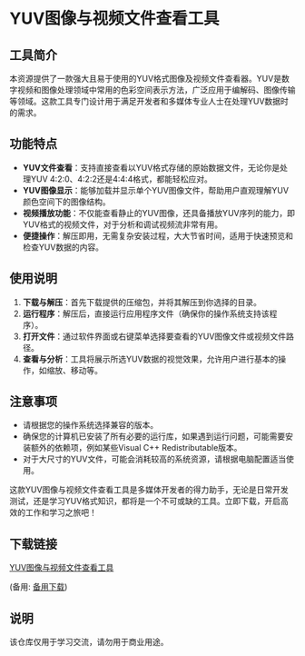 # YUV图像与视频文件查看工具

## 工具简介

本资源提供了一款强大且易于使用的YUV格式图像及视频文件查看器。YUV是数字视频和图像处理领域中常用的色彩空间表示方法，广泛应用于编解码、图像传输等领域。这款工具专门设计用于满足开发者和多媒体专业人士在处理YUV数据时的需求。

## 功能特点

- **YUV文件查看**：支持直接查看以YUV格式存储的原始数据文件，无论你是处理YUV 4:2:0、4:2:2还是4:4:4格式，都能轻松应对。
- **YUV图像显示**：能够加载并显示单个YUV图像文件，帮助用户直观理解YUV颜色空间下的图像结构。
- **视频播放功能**：不仅能查看静止的YUV图像，还具备播放YUV序列的能力，即YUV格式的视频文件，对于分析和调试视频流非常有用。
- **便捷操作**：解压即用，无需复杂安装过程，大大节省时间，适用于快速预览和检查YUV数据的内容。

## 使用说明

1. **下载与解压**：首先下载提供的压缩包，并将其解压到你选择的目录。
2. **运行程序**：解压后，直接运行应用程序文件（确保你的操作系统支持该程序）。
3. **打开文件**：通过软件界面或右键菜单选择要查看的YUV图像文件或视频文件路径。
4. **查看与分析**：工具将展示所选YUV数据的视觉效果，允许用户进行基本的操作，如缩放、移动等。

## 注意事项

- 请根据您的操作系统选择兼容的版本。
- 确保您的计算机已安装了所有必要的运行库，如果遇到运行问题，可能需要安装额外的依赖项，例如某些Visual C++ Redistributable版本。
- 对于大尺寸的YUV文件，可能会消耗较高的系统资源，请根据电脑配置适当使用。

这款YUV图像与视频文件查看工具是多媒体开发者的得力助手，无论是日常开发测试，还是学习YUV格式知识，都将是一个不可或缺的工具。立即下载，开启高效的工作和学习之旅吧！

## 下载链接
[YUV图像与视频文件查看工具](https://pan.quark.cn/s/3ac3effd6c09) 

(备用: [备用下载](https://pan.baidu.com/s/12WW5dqVgSk6L2y5ci8fSaA?pwd=1234))

## 说明

该仓库仅用于学习交流，请勿用于商业用途。
